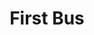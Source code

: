 ---
title: First Bus
category: work
description: Managing the product design of First Bus, increasing information availability, reducing frustration and building customer trust.
image: /assets/images/projects/firstbus.png
year: 2019
role: Head of UX
platform: iOS / Android
appstorelink: https://apps.apple.com/gb/app/first-bus-app-for-ios/id566586379
---